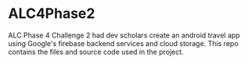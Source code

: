 # ALC4Phase2
ALC Phase 4 Challenge 2 had dev scholars create an android travel app using Google's firebase backend services and cloud storage. This repo contains the files and source code used in the project.
